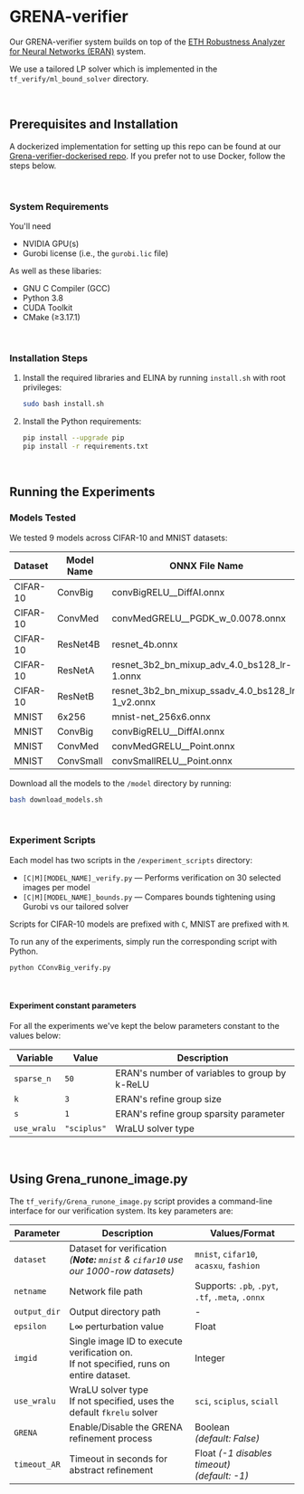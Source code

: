 # GRENA-verifier

Our GRENA-verifier system builds on top of the [ETH Robustness Analyzer for Neural Networks (ERAN)](https://github.com/eth-sri/eran) system.

We use a tailored LP solver which is implemented in the `tf_verify/ml_bound_solver` directory.

<br>

## Prerequisites and Installation

A dockerized implementation for setting up this repo can be found at our [Grena-verifier-dockerised repo](https://github.com/Grena-verifier/Grena-verifier-dockerised). If you prefer not to use Docker, follow the steps below.

<br>

### System Requirements

You'll need

-   NVIDIA GPU(s)
-   Gurobi license (i.e., the `gurobi.lic` file)

As well as these libaries:

-   GNU C Compiler (GCC)
-   Python 3.8
-   CUDA Toolkit
-   CMake (≥3.17.1)

<br>

### Installation Steps

1. Install the required libraries and ELINA by running `install.sh` with root privileges:

    ```bash
    sudo bash install.sh
    ```

2. Install the Python requirements:

    ```bash
    pip install --upgrade pip
    pip install -r requirements.txt
    ```

<br>

## Running the Experiments

### Models Tested

We tested 9 models across CIFAR-10 and MNIST datasets:

| Dataset  | Model Name | ONNX File Name                                   |
| -------- | ---------- | ------------------------------------------------ |
| CIFAR-10 | ConvBig    | convBigRELU\_\_DiffAI.onnx                       |
| CIFAR-10 | ConvMed    | convMedGRELU\_\_PGDK_w_0.0078.onnx               |
| CIFAR-10 | ResNet4B   | resnet_4b.onnx                                   |
| CIFAR-10 | ResNetA    | resnet_3b2_bn_mixup_adv_4.0_bs128_lr-1.onnx      |
| CIFAR-10 | ResNetB    | resnet_3b2_bn_mixup_ssadv_4.0_bs128_lr-1_v2.onnx |
| MNIST    | 6x256      | mnist-net_256x6.onnx                             |
| MNIST    | ConvBig    | convBigRELU\_\_DiffAI.onnx                       |
| MNIST    | ConvMed    | convMedGRELU\_\_Point.onnx                       |
| MNIST    | ConvSmall  | convSmallRELU\_\_Point.onnx                      |

Download all the models to the `/model` directory by running:

```bash
bash download_models.sh
```

<br>

### Experiment Scripts

Each model has two scripts in the `/experiment_scripts` directory:

-   `[C|M][MODEL_NAME]_verify.py` — Performs verification on 30 selected images per model
-   `[C|M][MODEL_NAME]_bounds.py` — Compares bounds tightening using Gurobi vs our tailored solver

Scripts for CIFAR-10 models are prefixed with `C`, MNIST are prefixed with `M`.

To run any of the experiments, simply run the corresponding script with Python.

```bash
python CConvBig_verify.py
```

<br>

#### Experiment constant parameters

For all the experiments we've kept the below parameters constant to the values below:

| Variable    | Value       | Description                                   |
| ----------- | ----------- | --------------------------------------------- |
| `sparse_n`  | `50`        | ERAN's number of variables to group by k-ReLU |
| `k`         | `3`         | ERAN's refine group size                      |
| `s`         | `1`         | ERAN's refine group sparsity parameter        |
| `use_wralu` | `"sciplus"` | WraLU solver type                             |

<br>

## Using Grena_runone_image.py

The `tf_verify/Grena_runone_image.py` script provides a command-line interface for our verification system. Its key parameters are:

| Parameter    | Description                                                                              | Values/Format                                    |
| ------------ | ---------------------------------------------------------------------------------------- | ------------------------------------------------ |
| `dataset`    | Dataset for verification<br> _(**Note:** `mnist` & `cifar10` use our 1000-row datasets)_ | `mnist`, `cifar10`, `acasxu`, `fashion`          |
| `netname`    | Network file path                                                                        | Supports: `.pb`, `.pyt`, `.tf`, `.meta`, `.onnx` |
| `output_dir` | Output directory path                                                                    | -                                                |
| `epsilon`    | L∞ perturbation value                                                                    | Float                                            |
| `imgid`      | Single image ID to execute verification on.<br>If not specified, runs on entire dataset. | Integer                                          |
| `use_wralu`  | WraLU solver type<br>If not specified, uses the default `fkrelu` solver                  | `sci`, `sciplus`, `sciall`                       |
| `GRENA`      | Enable/Disable the GRENA refinement process                                              | Boolean<br>_(default: False)_                    |
| `timeout_AR` | Timeout in seconds for abstract refinement                                               | Float _(-1 disables timeout)_<br>_(default: -1)_ |
